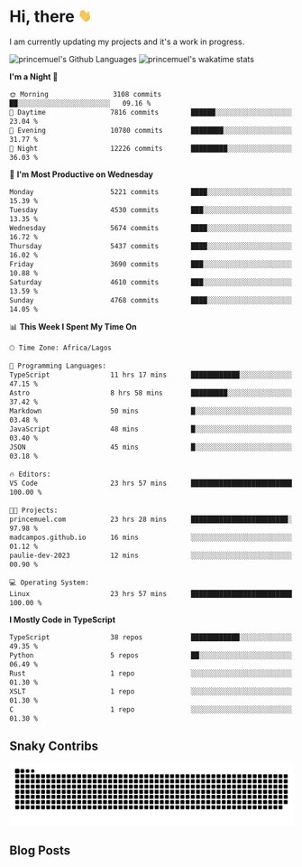 # Hi, there <img src='/assets/wave.gif' alt='Just saying hello' width='24' height='24' />

<!--
**princemuel/princemuel** is a ✨ _special_ ✨ repository because its `README.md` (this file) appears on your GitHub profile.

Here are some ideas to get you started:

- 🔭 I’m currently working on ...
- 🌱 I’m currently learning ...
- 👯 I’m looking to collaborate on ...
- 🤔 I’m looking for help with ...
- 💬 Ask me about ...
- 📫 How to reach me: ...
- 😄 Pronouns: ...
- ⚡ Fun fact: ...
-->

I am currently updating my projects and it's a work in progress.

![princemuel's Github Languages](https://github-readme-stats.vercel.app/api/top-langs/?username=princemuel&text_color=586069&layout=compact&hide_border=true&title_color=0366d6&count_private=true&include_all_commits=true&theme=tokyonight&show_icons=true)
![princemuel's wakatime stats](https://github-readme-stats.vercel.app/api/wakatime?username=princemuel&text_color=586069&layout=compact&hide_border=true&title_color=0366d6&count_private=true&include_all_commits=true&theme=tokyonight&show_icons=true)

<!--START_SECTION:waka-->
**I'm a Night 🦉** 

```text
🌞 Morning                3108 commits        ██░░░░░░░░░░░░░░░░░░░░░░░   09.16 % 
🌆 Daytime                7816 commits        ██████░░░░░░░░░░░░░░░░░░░   23.04 % 
🌃 Evening                10780 commits       ████████░░░░░░░░░░░░░░░░░   31.77 % 
🌙 Night                  12226 commits       █████████░░░░░░░░░░░░░░░░   36.03 % 
```
📅 **I'm Most Productive on Wednesday** 

```text
Monday                   5221 commits        ████░░░░░░░░░░░░░░░░░░░░░   15.39 % 
Tuesday                  4530 commits        ███░░░░░░░░░░░░░░░░░░░░░░   13.35 % 
Wednesday                5674 commits        ████░░░░░░░░░░░░░░░░░░░░░   16.72 % 
Thursday                 5437 commits        ████░░░░░░░░░░░░░░░░░░░░░   16.02 % 
Friday                   3690 commits        ███░░░░░░░░░░░░░░░░░░░░░░   10.88 % 
Saturday                 4610 commits        ███░░░░░░░░░░░░░░░░░░░░░░   13.59 % 
Sunday                   4768 commits        ████░░░░░░░░░░░░░░░░░░░░░   14.05 % 
```


📊 **This Week I Spent My Time On** 

```text
🕑︎ Time Zone: Africa/Lagos

💬 Programming Languages: 
TypeScript               11 hrs 17 mins      ████████████░░░░░░░░░░░░░   47.15 % 
Astro                    8 hrs 58 mins       █████████░░░░░░░░░░░░░░░░   37.42 % 
Markdown                 50 mins             █░░░░░░░░░░░░░░░░░░░░░░░░   03.48 % 
JavaScript               48 mins             █░░░░░░░░░░░░░░░░░░░░░░░░   03.40 % 
JSON                     45 mins             █░░░░░░░░░░░░░░░░░░░░░░░░   03.18 % 

🔥 Editors: 
VS Code                  23 hrs 57 mins      █████████████████████████   100.00 % 

🐱‍💻 Projects: 
princemuel.com           23 hrs 28 mins      ████████████████████████░   97.98 % 
madcampos.github.io      16 mins             ░░░░░░░░░░░░░░░░░░░░░░░░░   01.12 % 
paulie-dev-2023          12 mins             ░░░░░░░░░░░░░░░░░░░░░░░░░   00.90 % 

💻 Operating System: 
Linux                    23 hrs 57 mins      █████████████████████████   100.00 % 
```

**I Mostly Code in TypeScript** 

```text
TypeScript               38 repos            ████████████░░░░░░░░░░░░░   49.35 % 
Python                   5 repos             ██░░░░░░░░░░░░░░░░░░░░░░░   06.49 % 
Rust                     1 repo              ░░░░░░░░░░░░░░░░░░░░░░░░░   01.30 % 
XSLT                     1 repo              ░░░░░░░░░░░░░░░░░░░░░░░░░   01.30 % 
C                        1 repo              ░░░░░░░░░░░░░░░░░░░░░░░░░   01.30 % 
```




<!--END_SECTION:waka-->

## Snaky Contribs

<img src='/assets/github-snake-dark.svg' alt='Snaky Contributions' />

## Blog Posts

<!-- BLOG-POST-LIST:START -->
<!-- BLOG-POST-LIST:END -->
